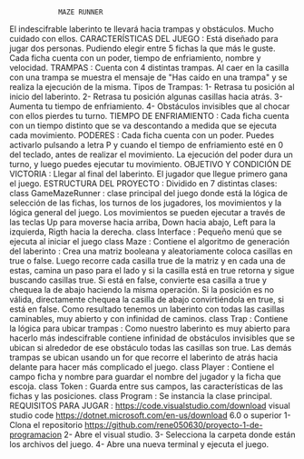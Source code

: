        			MAZE RUNNER 
El indescifrable laberinto te llevará hacia trampas y obstáculos. Mucho cuidado con ellos.
 CARACTERÍSTICAS DEL JUEGO :
Está diseñado para jugar dos personas. Pudiendo elegir entre 5 fichas la que más le guste. Cada ficha cuenta con un poder, tiempo de enfriamiento, nombre y velocidad.
TRAMPAS :
Cuenta con 4 distintas trampas. Al caer en la casilla con una trampa se muestra el mensaje de "Has caído en una trampa" y se realiza la ejecución de la misma. 
Tipos de Trampas:
1- Retrasa tu posición al inicio del laberinto.
2- Retrasa tu posición algunas casillas hacia atrás.
3- Aumenta tu tiempo de enfriamiento.
4- Obstáculos invisibles que al chocar con ellos pierdes tu turno.
TIEMPO DE ENFRIAMIENTO :
Cada ficha cuenta con un tiempo distinto que se va descontando a medida que se ejecuta cada movimiento.
PODERES :
Cada ficha cuenta con un poder. Puedes activarlo pulsando a letra P y cuando el tiempo de enfriamiento esté en 0 del teclado, antes de realizar el movimiento. La ejecución del poder dura un turno, y luego puedes ejecutar tu movimiento.
OBJETIVO Y CONDICIÓN DE VICTORIA :
Llegar al final del laberinto. El jugador que llegue primero gana el juego.
ESTRUCTURA DEL PROYECTO :
Dividido en 7 distintas clases:
class GameMazeRunner : clase principal del juego donde está la lógica de selección de las fichas, los turnos de los jugadores, los movimientos y la lógica general del juego.
Los movimientos se pueden ejecutar a través de las teclas Up para moverse hacia arriba, Down hacia abajo, Left para la izquierda, Rigth hacia la derecha. 
class Interface : Pequeño menú que se ejecuta al iniciar el juego
class Maze : Contiene el algoritmo de generación del laberinto :
Crea una matriz booleana y aleatoriamente coloca casillas en true o false. Luego recorre cada casilla true de la matriz y en cada una de estas, camina un paso para el lado y si la casilla está en true retorna y sigue buscando casillas true. Si está en false, convierte esa casilla a true y chequea la de abajo haciendo la misma operación. Si la posición es no válida, directamente chequea la casilla de abajo convirtiéndola en true, si está en false. Como resultado tenemos un laberinto con todas las casillas caminables, muy abierto y con infinidad de caminos.
class Trap : Contiene la lógica para ubicar trampas :
Como nuestro laberinto es muy abierto para hacerlo más indescifrable contiene infinidad de obstáculos invisibles que se ubican si alrededor de ese obstáculo todas las casillas son true. 
Las demás trampas se ubican usando un for que recorre el laberinto de atrás hacia delante para hacer más complicado el juego.
class Player : Contiene el campo ficha y nombre para guardar el nombre del jugador y la ficha que escoja.
class Token : Guarda entre sus campos, las características de las fichas y las posiciones.
class Program : Se instancia la clase principal.
REQUISITOS PARA JUGAR :
https://code.visualstudio.com/download visual studio code
https://dotnet.microsoft.com/en-us/download 6.0 o superior 
1- Clona el repositorio 
https://github.com/rene050630/proyecto-1-de-programacion
2- Abre el visual studio. 
3- Selecciona la carpeta donde están los archivos del juego.
4- Abre una nueva terminal y ejecuta el juego.
